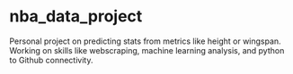 # nba_data_project
Personal project on predicting stats from metrics like height or wingspan. Working on skills like webscraping, machine learning analysis, and python to Github connectivity.
